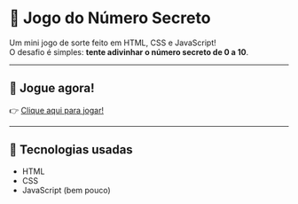 # 🎲 Jogo do Número Secreto

Um mini jogo de sorte feito em HTML, CSS e JavaScript!  
O desafio é simples: **tente adivinhar o número secreto de 0 a 10**.  

---

## 🔗 Jogue agora!

👉 [Clique aqui para jogar!](https://jogo-do-sorteio-seven.vercel.app/)

---

## 🚧 Tecnologias usadas

- HTML
- CSS
- JavaScript (bem pouco)
